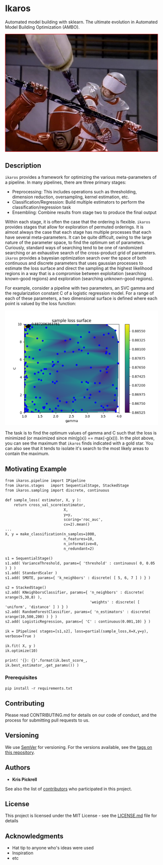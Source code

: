 # Ikaros 

Automated model building with sklearn.  The ultimate evolution in Automated Model Building Optimization (AMBO).

![AMBO](images/ambo.jpg "AMBO-Jitsu")

## Description

`ikaros` provides a framework for optimizing the various meta-parameters of a pipeline.  In many pipelines, there 
are three primary stages:

* Preprocessing: This includes operations such as thresholding, dimension reduction, oversampling, kernel estimation, etc.
* Classification/Regression: Build multiple estimators to perform the classification/regression task
* Ensembling: Combine results from stage two to produce the final output

Within each stage, it is often the case that the ordering is flexible.  `ikaros` provides stages that allow for exploration
of permuted orderings.  It is almost always the case that each stage has multiple processes that each have several meta-parameters.
It can be quite difficult, owing to the large nature of the parameter space, to find the optimum set of parameters.  Curiously,
standard ways of searching tend to be one of randomized searching or an exhaustive search of the cross-product grid of parameters.  `ikaros`
provides a bayesian optimization search over the space of both continuous and discrete parameters that uses gaussian processes
to estimate the loss surface and direct the sampling at the highest likelihood regions in a way that is a compromise between
exploitation (searching known-good regions) and exploration (searching unknown-good regions).

For example, consider a pipeline with two parameters, an SVC gamma and the regularization constant C of a logistic regression model.  For a range
of each of these parameters, a two dimensional surface is defined where each point is valued by the loss function:

![kernel](images/kernelsurface.png "Kernel Surface")

The task is to find the optimum values of gamma and C such that the loss is minimized (or maximized since min(g(x)) == max(-g(x))).  In the 
plot above, you can see the maximum that `ikaros` finds indicated with a gold star.  You can also see that it tends to isolate it's search
to the most likely areas to contain the maximum.


## Motivating Example
```
from ikaros.pipeline import IPipeline
from ikaros.stages   import SequentialStage, StackedStage
from ikaros.sampling import discrete, continuous

def sample_loss( estimator, X, y ):
    return cross_val_score(estimator,
                           X,
                           y=y,
                           scoring='roc_auc',
                           cv=2).mean()
...
X, y = make_classification(n_samples=1000,
                           n_features=10,
                           n_informative=8,
                           n_redundant=2)

s1 = SequentialStage()
s1.add( VarianceThreshold, params={ 'threshold' : continuous( 0, 0.05 ) } )
s1.add( StandardScaler )
s1.add( SMOTE, params={ 'k_neighbors' : discrete( [ 5, 6, 7 ] ) } )

s2 = StackedStage()
s2.add( KNeighborsClassifier, params={ 'n_neighbors' : discrete( xrange(5,30,8) ),
                                       'weights' : discrete( [ 'uniform', 'distance' ] ) } )
s2.add( RandomForestClassifier, params={ 'n_estimators' : discrete( xrange(10,500,200) ) } )
s2.add( LogisticRegression, params={ 'C' : continuous(0.001,10) } )

ik = IPipeline( stages=[s1,s2], loss=partial(sample_loss,X=X,y=y), verbose=True )

ik.fit( X, y )
ik.optimize(10)

print( '{}: {}'.format(ik.best_score_, ik.best_estimator_.get_params()) )
```
### Prerequisites

```pip install -r requirements.txt```

## Contributing

Please read CONTRIBUTING.md for details on our code of conduct, and the process for submitting pull requests to us.

## Versioning

We use [SemVer](http://semver.org/) for versioning. For the versions available, see the [tags on this repository](https://github.com/ikaros/tags). 

## Authors

* **Kris Pickrell**

See also the list of [contributors](https://github.com/ikaros/contributors) who participated in this project.

## License

This project is licensed under the MIT License - see the [LICENSE.md](LICENSE.md) file for details

## Acknowledgments

* Hat tip to anyone who's ideas were used
* Inspiration
* etc
